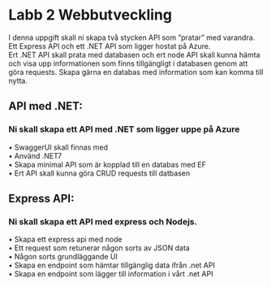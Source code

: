 # Labb 2 Webbutveckling
I denna uppgift skall ni skapa två stycken API som ”pratar” med varandra.  
Ett Express API och ett .NET API som ligger hostat på Azure.  
Ert .NET API skall prata med databasen och ert node API skall kunna
hämta och visa upp informationen som finns tillgängligt i databasen
genom att göra requests. Skapa gärna en databas med information som
kan komma till nytta.

## API med .NET:
### Ni skall skapa ett API med .NET som ligger uppe på Azure  
• SwaggerUI skall finnas med  
• Använd .NET7  
• Skapa minimal API som är kopplad till en databas med EF  
• Ert API skall kunna göra CRUD requests till datbasen  

## Express API:
### Ni skall skapa ett API med express och Nodejs.  
• Skapa ett express api med node  
• Ett request som retunerar någon sorts av JSON data  
• Någon sorts grundläggande UI  
• Skapa en endpoint som hämtar tillgänglig data ifrån .net API  
• Skapa en endpoint som lägger till information i vårt .net API  
